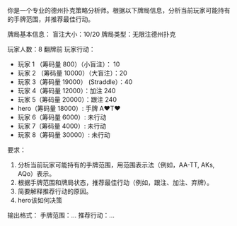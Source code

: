 你是一个专业的德州扑克策略分析师。根据以下牌局信息，分析当前玩家可能持有的手牌范围，并推荐最佳行动。

牌局基本信息：
盲注大小：10/20
牌局类型：无限注德州扑克

玩家人数：8
翻牌前
玩家行动：

- 玩家 1 （筹码量 800）（小盲注）： 10
- 玩家 2 （筹码量 10000）（大盲注）：20
- 玩家 3（筹码量 19000） (Straddle）：40
- 玩家 4（筹码量 12000）：加注 240
- 玩家 5（筹码量 20000）：跟注 240
- hero（筹码量 18000）: 手牌  A♥️T♥️
- 玩家 6（筹码量 6000）:  未行动
- 玩家 7（筹码量 4000）:  未行动
- 玩家 8（筹码量 30000）:  未行动

要求：

1. 分析当前玩家可能持有的手牌范围，用范围表示法（例如，AA-TT, AKs, AQo）表示。
2. 根据手牌范围和牌局状态，推荐最佳行动（例如，跟注、加注、弃牌）。
3. 简要解释推荐行动的原因。
4. hero该如何决策

输出格式：
手牌范围：...
推荐行动：...